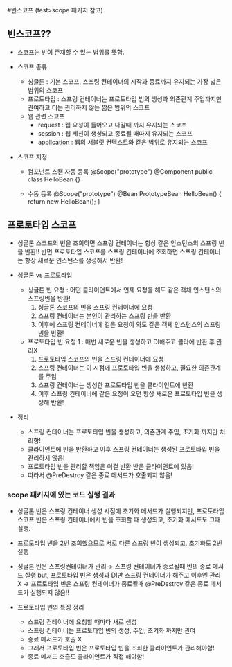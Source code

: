 #빈스코프 (test>scope 패키지 참고)
## 빈스코프??
- 스코프는 빈이 존재할 수 있는 범위를 뜻함.

- 스코프 종류
  - 싱글톤 : 기본 스코프, 스프링 컨테이너의 시작과 종료까지 유지되는 가장 넓은 범위의 스코프
  - 프로토타입 : 스프링 컨테이너는 프로토타입 빔의 생성과 의존관계 주입까지만 관여하고 더는 관리하지 않는 짧은 범위의 스코프
  - 웹 관련 스코프
    - request : 웹 요청이 들어오고 나갈때 까지 유지되는 스코프
    - session : 웹 세션이 생성되고 종료될 때따지 유지되는 스코프
    - application : 웹의 서블릿 컨텍스트와 같은 범위로 유지되는 스코프
- 스코프 지정
  - 컴포넌트 스캔 자동 등록
  @Scope("prototype")
  @Component
  public class HelloBean {}

  - 수동 등록
  @Scope("prototype")
  @Bean
  PrototypeBean HelloBean() {
    return new HelloBean();
  }

## 프로토타입 스코프
- 싱글톤 스코프의 빈을 조회하면 스프링 컨테이너는 항상 같은 인스턴스의 스프링 빈을 반환!!
    반면 프로토타입 스코프를 스프링 컨테이너에 조회하면 스프링 컨테이너는 항상 새로운 인스턴스를 생성해서 반환!

- 싱글톤 vs 프로토타입
  - 싱글톤 빈 요청 : 어떤 클라이언트에서 언제 요청을 해도 같은 객체 인스턴스의 스프링빈을 반환!
    1. 싱글톤 스코프의 빈을 스프링 컨테이너에 요청
    2. 스프링 컨테이너는 본인이 관리하는 스프링 빈을 반환
    3. 이후에 스프링 컨테이너에 같은 요청이 와도 같은 객체 인스턴스의 스프링 빈을 반환!
  - 프로토타입 빈 요청 1 : 매번 새로운 빈을 생성하고 DI해주고 클라에 반환 후 관리X
    1. 프로토타입 스코프의 빈을 스프링 컨테이너에 요청
    2. 스프링 컨테이너는 이 시점에 프로토타입 빈을 생성하고, 필요한 의존관계를 주입
    3. 스프링 컨테이너는 생성한 프로토타입 빈을 클라이언트에 반환
    4. 이후 스프링 컨테이너에 같은 요청이 오면 항상 새로운 프로토타입 빈을 생성해 반환!
- 정리
  - 스프링 컨테이너는 프로토타입 빈을 생성하고, 의존관계 주입, 초기화 까지만 처리함!
  - 클라이언트에 빈을 반환하고 이후 스프링 컨테이너는 생성된 프로토타입 빈을 관리하지 않음!
  - 프로토타입 빈을 관리할 책임은 이걸 반환 받은 클라이언트에 있음!
  - 따라서 @PreDestroy 같은 종료 메서드가 호출되지 않음!

### scope 패키지에 있는 코드 실행 결과
- 싱글톤 빈은 스프링 컨테이너 생성 시점에 초기화 메서드가 실행되지만, 프로토타입 스코프 빈은
  스프링 컨테이너에서 빈을 조회할 때 생성되고, 초기화 메서드도 그때 실행.
- 프로토타입 빈을 2번 조회했으므로 서로 다른 스프링 빈이 생성되고, 초기화도 2번 실행
- 싱글톤 빈은 스프링컨테이너가 관리-> 스프링 컨테이너가 종료될때 빈의 종료 메서드 실행
  but, 프로토타입 빈은 생성과 DI만 스프링 컨테이너가 해주고 이후엔 관리 X -> 프로토타입 빈은
  스프링 컨테이너가 종료될때 @PreDestroy 같은 종료 메서드가 실행되지 않음!!

- 프로토타입 빈의 특징 정리
  - 스프링 컨테이너에 요청할 때마다 새로 생성
  - 스프링 컨테이너는 프로토타입 빈의 생성, 주입, 초기화 까지만 관여
  - 종료 메서드가 호출 X
  - 그래서 프로토타입 빈은 프로토타입 빈을 조회한 클라이언트가 관리해야함!
  - 종료 메서드 호출도 클라이언트가 직접 해야함!
